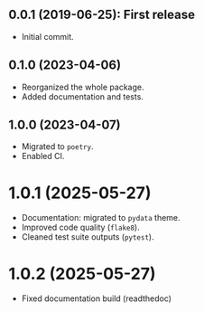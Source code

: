 ## 0.0.1 (2019-06-25): First release

* Initial commit.

## 0.1.0 (2023-04-06)

* Reorganized the whole package.
* Added documentation and tests.

## 1.0.0 (2023-04-07)

* Migrated to `poetry`.
* Enabled CI.

# 1.0.1 (2025-05-27)

* Documentation: migrated to `pydata` theme.
* Improved code quality (`flake8`).
* Cleaned test suite outputs (`pytest`).

# 1.0.2 (2025-05-27)

* Fixed documentation build (readthedoc)
